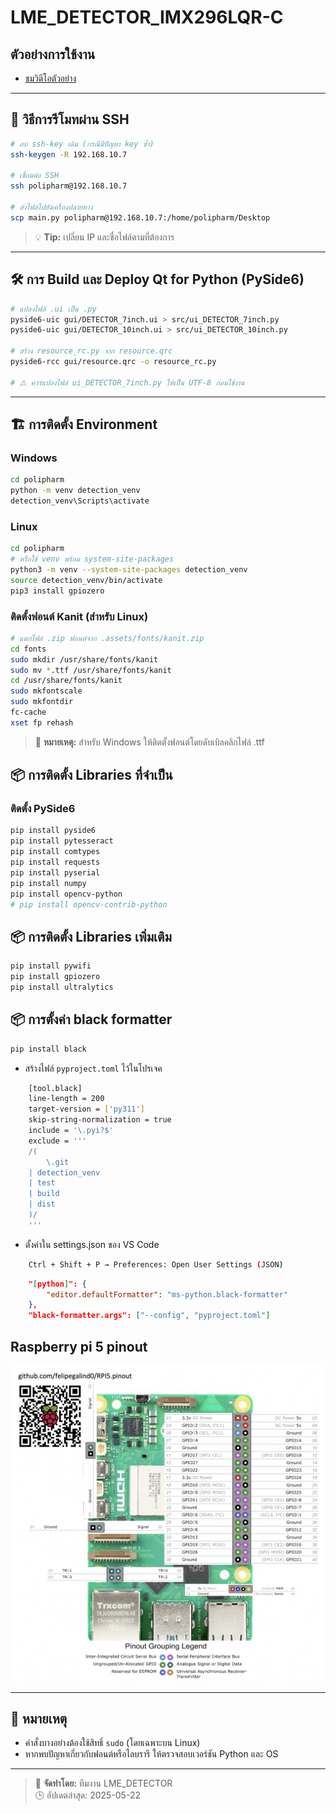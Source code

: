 # LME_DETECTOR_IMX296LQR-C

## ตัวอย่างการใช้งาน
- [ชมวิดีโอตัวอย่าง](https://youtu.be/TP1eUsSMoBs?si=pW1v3e3p2M26bULp)

---

## 🚀 วิธีการรีโมทผ่าน SSH
```bash
# ลบ ssh-key เดิม (กรณีมีปัญหา key ซ้ำ)
ssh-keygen -R 192.168.10.7

# เชื่อมต่อ SSH
ssh polipharm@192.168.10.7

# ส่งไฟล์ไปยังเครื่องปลายทาง
scp main.py polipharm@192.168.10.7:/home/polipharm/Desktop
```
> 💡 **Tip:** เปลี่ยน IP และชื่อไฟล์ตามที่ต้องการ

---

## 🛠️ การ Build และ Deploy Qt for Python (PySide6)
```bash
# แปลงไฟล์ .ui เป็น .py
pyside6-uic gui/DETECTOR_7inch.ui > src/ui_DETECTOR_7inch.py
pyside6-uic gui/DETECTOR_10inch.ui > src/ui_DETECTOR_10inch.py

# สร้าง resource_rc.py จาก resource.qrc
pyside6-rcc gui/resource.qrc -o resource_rc.py

# ⚠️ ควรแปลงไฟล์ ui_DETECTOR_7inch.py ให้เป็น UTF-8 ก่อนใช้งาน
```

---

## 🏗️ การติดตั้ง Environment

### Windows
```bash
cd polipharm
python -m venv detection_venv
detection_venv\Scripts\activate
```

### Linux
```bash
cd polipharm
# หรือใช้ venv พร้อม system-site-packages
python3 -m venv --system-site-packages detection_venv
source detection_venv/bin/activate
pip3 install gpiozero
```

### ติดตั้งฟอนต์ Kanit (สำหรับ Linux)
```bash
# แตกไฟล์ .zip ฟอนต์จาก .assets/fonts/kanit.zip
cd fonts
sudo mkdir /usr/share/fonts/kanit
sudo mv *.ttf /usr/share/fonts/kanit
cd /usr/share/fonts/kanit
sudo mkfontscale
sudo mkfontdir
fc-cache
xset fp rehash
```
> 📝 **หมายเหตุ:** สำหรับ Windows ให้ติดตั้งฟอนต์โดยดับเบิลคลิกไฟล์ .ttf

## 📦 การติดตั้ง Libraries ที่จำเป็น

### ติดตั้ง PySide6
```bash
pip install pyside6
pip install pytesseract
pip install comtypes
pip install requests
pip install pyserial
pip install numpy
pip install opencv-python
# pip install opencv-contrib-python
```

## 📦 การติดตั้ง Libraries เพิ่มเติม
```bash
pip install pywifi
pip install gpiozero
pip install ultralytics
```

## 📦 การตั้งค่า black formatter
```bash
pip install black
```
- สร้างไฟล์ `pyproject.toml` ไว้ในโปรเจค
```bash
    [tool.black]
    line-length = 200
    target-version = ['py311']
    skip-string-normalization = true
    include = '\.pyi?$'
    exclude = '''
    /(
        \.git
    | detection_venv
    | test
    | build
    | dist
    )/
    '''
```
- ตั้งค่าใน settings.json ของ VS Code
```bash
    Ctrl + Shift + P → Preferences: Open User Settings (JSON)
```
```json
    "[python]": {
        "editor.defaultFormatter": "ms-python.black-formatter"
    },
    "black-formatter.args": ["--config", "pyproject.toml"]
```

## Raspberry pi 5 pinout

![Raspberry Pi 5 Pinout](assets/raspberry_pi_5_pinout.png)

---

## 📝 หมายเหตุ
- คำสั่งบางอย่างต้องใช้สิทธิ์ `sudo` (โดยเฉพาะบน Linux)
- หากพบปัญหาเกี่ยวกับฟอนต์หรือไลบรารี ให้ตรวจสอบเวอร์ชัน Python และ OS

---

> 📌 **จัดทำโดย:** ทีมงาน LME_DETECTOR  
> 🕒 อัปเดตล่าสุด: 2025-05-22

<!-- จบ README.md -->